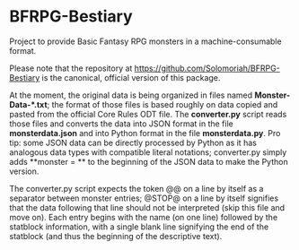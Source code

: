 # BFRPG-Bestiary

Project to provide Basic Fantasy RPG monsters in a machine-consumable format.

Please note that the repository at https://github.com/Solomoriah/BFRPG-Bestiary
is the canonical, official version of this package.

At the moment, the original data is being organized in files named
**Monster-Data-\*.txt**; the format of those files is based roughly on data
copied and pasted from the official Core Rules ODT file.  The **converter.py**
script reads those files and converts the data into JSON format in the file
**monsterdata.json** and into Python format in the file **monsterdata.py**.
Pro tip: some JSON data can be directly processed by Python as it has analogous
data types with compatible literal notations; converter.py simply adds
**monster = ** to the beginning of the JSON data to make the Python version.

The converter.py script expects the token @@ on a line by itself as a separator
between monster entries; @STOP@ on a line by itself signifies that the data
following that line should not be interpreted (skip this file and move on).
Each entry begins with the name (on one line) followed by the statblock
information, with a single blank line signifying the end of the statblock (and
thus the beginning of the descriptive text).


